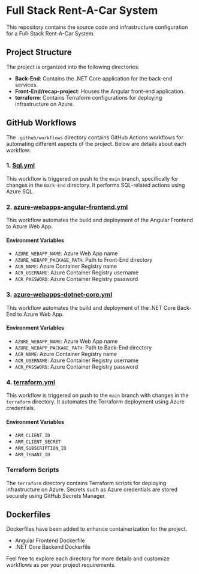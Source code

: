 # Full Stack Rent-A-Car System

This repository contains the source code and infrastructure configuration for a Full-Stack Rent-A-Car System.

## Project Structure

The project is organized into the following directories:

- **Back-End**: Contains the .NET Core application for the back-end services.
- **Front-End/recap-project**: Houses the Angular front-end application.
- **terraform**: Contains Terraform configurations for deploying infrastructure on Azure.

## GitHub Workflows

The `.github/workflows` directory contains GitHub Actions workflows for automating different aspects of the project. Below are details about each workflow:

### 1. [Sql.yml](.github/workflows/sql.yml)

This workflow is triggered on push to the `main` branch, specifically for changes in the `Back-End` directory. It performs SQL-related actions using Azure SQL.

### 2. [azure-webapps-angular-frontend.yml](.github/workflows/azure-webapps-angular-frontend.yml)

This workflow automates the build and deployment of the Angular Frontend to Azure Web App.

#### Environment Variables

- `AZURE_WEBAPP_NAME`: Azure Web App name
- `AZURE_WEBAPP_PACKAGE_PATH`: Path to Front-End directory
- `ACR_NAME`: Azure Container Registry name
- `ACR_USERNAME`: Azure Container Registry username
- `ACR_PASSWORD`: Azure Container Registry password

### 3. [azure-webapps-dotnet-core.yml](.github/workflows/azure-webapps-dotnet-core.yml)

This workflow automates the build and deployment of the .NET Core Back-End to Azure Web App.

#### Environment Variables

- `AZURE_WEBAPP_NAME`: Azure Web App name
- `AZURE_WEBAPP_PACKAGE_PATH`: Path to Back-End directory
- `ACR_NAME`: Azure Container Registry name
- `ACR_USERNAME`: Azure Container Registry username
- `ACR_PASSWORD`: Azure Container Registry password

### 4. [terraform.yml](.github/workflows/terraform.yml)

This workflow is triggered on push to the `main` branch with changes in the `terraform` directory. It automates the Terraform deployment using Azure credentials.

#### Environment Variables

- `ARM_CLIENT_ID`
- `ARM_CLIENT_SECRET`
- `ARM_SUBSCRIPTION_ID`
- `ARM_TENANT_ID`

### Terraform Scripts

The `terraform` directory contains Terraform scripts for deploying infrastructure on Azure. Secrets such as Azure credentials are stored securely using GitHub Secrets Manager.

## Dockerfiles

Dockerfiles have been added to enhance containerization for the project.

- Angular Frontend Dockerfile
- .NET Core Backend Dockerfile

Feel free to explore each directory for more details and customize workflows as per your project requirements.
